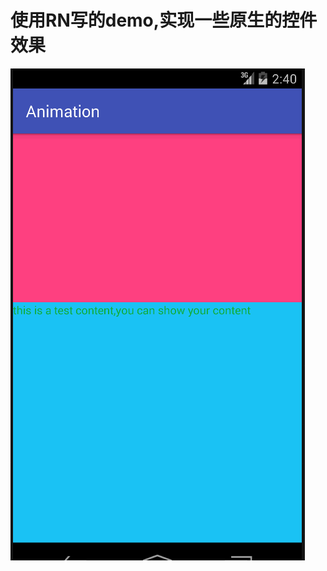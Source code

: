 # 使用RN写的demo,实现一些原生的控件效果
![image](https://github.com/tinylpc/AnimationView/blob/master/animation.gif)
